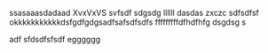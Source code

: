 ssasaaasdadaad
XvxVxVS
svfsdf
sdgsdg
llllll
dasdas
zxczc
sdfsdfsf
okkkkkkkkkkkdsfgdfgdgsadfsafsdfsdfs
fffffffffdfhdfhfg
dsgdsg
s


adf
sfdsdfsfsdf
egggggg
